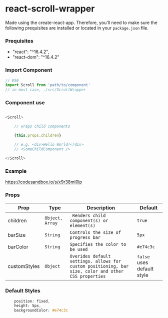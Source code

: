 # react-scroll-wrapper

Made using the create-react-app. Therefore, you'll need to make sure the following prequisites are installed or located in your `package.json` file.

### Prequisites
- "react": "^16.4.2",
- "react-dom": "^16.4.2"

### Import Component
``` javascript
// ES6
import Scroll from 'path/to/component'
// in most case, ./src/ScrollWrapper
 ```

### Component use

```javascript

<Scroll>

    // wraps child components

    {this.props.children}

    // e.g. <div>Hello World!</div>
    // <SomeChildComponent />

</Scroll>


```

### Example
https://codesandbox.io/s/x9r38ml0lp

### Props

| Prop | Type | Description | Default |
| --- | --- | --- | --- |
| children | `Object, Array` | ` Renders child component(s) or element(s)` | `true` |
| barSize | `String` | `Controls the size of progress bar` | `5px` |
| barColor | `String` | `Specifies the color to be used` | `#e74c3c` |
| customStyles | `Object` | `Overides default settings. allows for custom positioning, bar size, color and other CSS properties ` | `false` uses default style


### Default Styles
```css
    position: fixed,
    height: 5px,
    backgroundColor: #e74c3c
```
